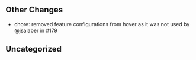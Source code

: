 ## Other Changes

- chore: removed feature configurations from hover as it was not used by @jsalaber in #179



## Uncategorized


